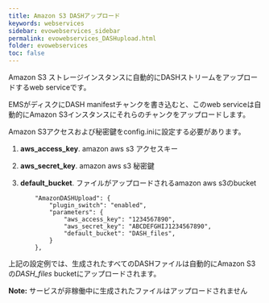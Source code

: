```yaml
---
title: Amazon S3 DASHアップロード
keywords: webservices
sidebar: evowebservices_sidebar
permalink: evowebservices_DASHupload.html
folder: evowebservices
toc: false
---
```



Amazon S3 ストレージインスタンスに自動的にDASHストリームをアップロードするweb serviceです。

EMSがディスクにDASH manifestチャンクを書き込むと、このweb serviceは自動的にAmazon S3インスタンスにそれらのチャンクをアップロードします。

Amazon S3アクセスおよび秘密鍵をconfig.iniに設定する必要があります。


1. **aws_access_key**. amazon aws s3 アクセスキー

2. **aws_secret_key**. amazon aws s3 秘密鍵

3. **default_bucket**. ファイルがアップロードされるamazon aws s3のbucket


   ```
       "AmazonDASHUpload": {
           "plugin_switch": "enabled",
           "parameters": {
               "aws_access_key": "1234567890",
               "aws_secret_key": "ABCDEFGHIJ1234567890",
               "default_bucket": "DASH_files",
           }
       },

   ```

上記の設定例では、生成されたすべてのDASHファイルは自動的にAmazon S3 の*DASH_files* bucketにアップロードされます。

**Note:** サービスが非稼働中に生成されたファイルはアップロードされません
